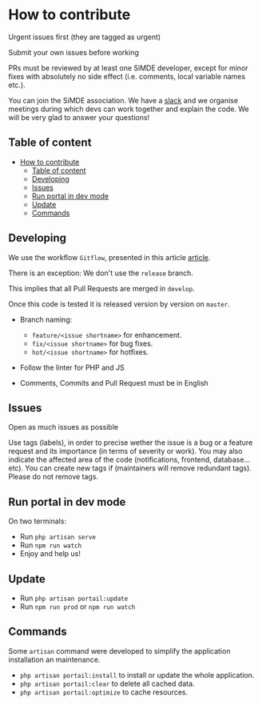 # How to contribute

Urgent issues first (they are tagged as urgent)

Submit your own issues before working

PRs must be reviewed by at least one SiMDE developer, except for minor fixes with absolutely no side effect (i.e. comments, local variable names etc.).

You can join the SiMDE association. We have a [slack](https://simde.slack.com) and we organise meetings during which devs can work together and explain the code. We will be very glad to answer your questions!

## Table of content
- [How to contribute](#how-to-contribute)
  - [Table of content](#table-of-content)
  - [Developing](#developing)
  - [Issues](#issues)
  - [Run portal in dev mode](#run-portal-in-dev-mode)
  - [Update](#update)
  - [Commands](#commands)

## Developing

We use the workflow `Gitflow`, presented in this article [article](https://nvie.com/files/Git-branching-model.pdf).

There is an exception: We don't use the `release` branch. 

This implies that all Pull Requests are merged in `develop`.

Once this code is tested it is released version by version on `master`.

- Branch naming:
  - `feature/<issue shortname>` for enhancement.
  - `fix/<issue shortname>` for bug fixes.
  - `hot/<issue shortname>` for hotfixes.
  
- Follow the linter for PHP and JS

- Comments, Commits and Pull Request must be in English

## Issues

Open as much issues as possible

Use tags (labels), in order to precise wether the issue is a bug or a feature request and its importance (in terms of severity or work). You may also indicate the affected area of the code (notifications, frontend, database... etc). You can create new tags if (maintainers will remove redundant tags). Please do not remove tags.

## Run portal in dev mode
On two terminals:
- Run `php artisan serve`
- Run `npm run watch`
- Enjoy and help us!

## Update

- Run `php artisan portail:update`
- Run `npm run prod` or `npm run watch`

## Commands

Some `artisan` command were developed to simplify the application installation an maintenance.
- `php artisan portail:install` to install or update the whole application.
- `php artisan portail:clear` to delete all cached data.
- `php artisan portail:optimize` to cache resources.


